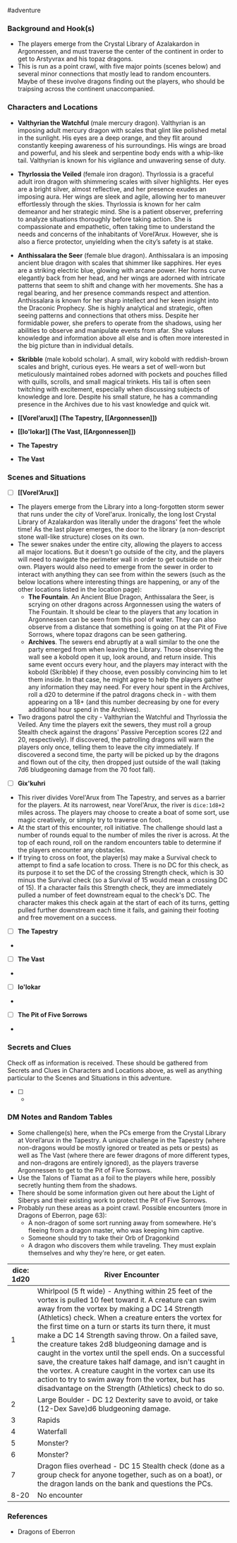  #adventure 

### Background and Hook(s)

* The players emerge from the Crystal Library of Azalakardon in Argonnessen, and must traverse the center of the continent in order to get to Arstyvrax and his topaz dragons.
* This is run as a point crawl, with five major points (scenes below) and several minor connections that mostly lead to random encounters. Maybe of these involve dragons finding out the players, who should be traipsing across the continent unaccompanied.

### Characters and Locations

* **Valthyrian the Watchful** (male mercury dragon). Valthyrian is an imposing adult mercury dragon with scales that glint like polished metal in the sunlight. His eyes are a deep orange, and they flit around constantly keeping awareness of his surroundings. His wings are broad and powerful, and his sleek and serpentine body ends with a whip-like tail. Valthyrian is known for his vigilance and unwavering sense of duty.
* **Thyrlossia the Veiled** (female iron dragon). Thyrlossia is a graceful adult iron dragon with shimmering scales with silver highlights. Her eyes are a bright silver, almost reflective, and her presence exudes an imposing aura. Her wings are sleek and agile, allowing her to maneuver effortlessly through the skies. Thyrlossia is known for her calm demeanor and her strategic mind. She is a patient observer, preferring to analyze situations thoroughly before taking action. She is compassionate and empathetic, often taking time to understand the needs and concerns of the inhabitants of Vorel’Arux. However, she is also a fierce protector, unyielding when the city’s safety is at stake.
* **Anthissalara the Seer** (female blue dragon). Anthissalara is an imposing ancient blue dragon with scales that shimmer like sapphires. Her eyes are a striking electric blue, glowing with arcane power. Her horns curve elegantly back from her head, and her wings are adorned with intricate patterns that seem to shift and change with her movements. She has a regal bearing, and her presence commands respect and attention. Anthissalara is known for her sharp intellect and her keen insight into the Draconic Prophecy. She is highly analytical and strategic, often seeing patterns and connections that others miss. Despite her formidable power, she prefers to operate from the shadows, using her abilities to observe and manipulate events from afar. She values knowledge and information above all else and is often more interested in the big picture than in individual details.
* **Skribble** (male kobold scholar). A small, wiry kobold with reddish-brown scales and bright, curious eyes. He wears a set of well-worn but meticulously maintained robes adorned with pockets and pouches filled with quills, scrolls, and small magical trinkets. His tail is often seen twitching with excitement, especially when discussing subjects of knowledge and lore. Despite his small stature, he has a commanding presence in the Archives due to his vast knowledge and quick wit.

* **[[Vorel’arux]] (The Tapestry, [[Argonnessen]])**
* **[[Io'lokar]] (The Vast, [[Argonnessen]])**
* **The Tapestry**
* **The Vast**

### Scenes and Situations

 - [ ]  **[[Vorel’Arux]]**

* The players emerge from the Library into a long-forgotten storm sewer that runs under the city of Vorel'arux. Ironically, the long lost Crystal Library of Azalakardon was literally under the dragons' feet the whole time! As the last player emerges, the door to the library (a non-descript stone wall-like structure) closes on its own.
* The sewer snakes under the entire city, allowing the players to access all major locations. But it doesn't go outside of the city, and the players will need to navigate the perimeter wall in order to get outside on their own. Players would also need to emerge from the sewer in order to interact with anything they can see from within the sewers (such as the below locations where interesting things are happening, or any of the other locations listed in the location page):
	* **The Fountain**. An Ancient Blue Dragon, Anthissalara the Seer, is scrying on other dragons across Argonnessen using the waters of The Fountain. It should be clear to the players that any location in Argonnessen can be seen from this pool of water. They can also observe from a distance that something is going on at the Pit of Five Sorrows, where topaz dragons can be seen gathering.
	* **Archives**. The sewers end abruptly at a wall similar to the one the party emerged from when leaving the Library. Those observing the wall see a kobold open it up, look around, and return inside. This same event occurs every hour, and the players may interact with the kobold (Skribble) if they choose, even possibly convincing him to let them inside. In that case, he might agree to help the players gather any information they may need. For every hour spent in the Archives, roll a d20 to determine if the patrol dragons check in - with them appearing on a 18+ (and this number decreasing by one for every additional hour spend in the Archives).
* Two dragons patrol the city - Valthyrian the Watchful and Thyrlossia the Veiled. Any time the players exit the sewers, they must roll a group Stealth check against the dragons' Passive Perception scores (22 and 20, respectively). If discovered, the patrolling dragons will warn the players only once, telling them to leave the city immediately. If discovered a second time, the party will be picked up by the dragons and flown out of the city, then dropped just outside of the wall (taking 7d6 bludgeoning damage from the 70 foot fall).

 - [ ]  **Gix'kuhri**

* This river divides Vorel'Arux from The Tapestry, and serves as a barrier for the players. At its narrowest, near Vorel'Arux, the river is `dice:1d8+2` miles across. The players may choose to create a boat of some sort, use magic creatively, or simply try to traverse on foot.
* At the start of this encounter, roll initiative. The challenge should last a number of rounds equal to the number of miles the river is across. At the top of each round, roll on the random encounters table to determine if the players encounter any obstacles.
* If trying to cross on foot, the player(s) may make a Survival check to attempt to find a safe location to cross. There is no DC for this check, as its purpose it to set the DC of the crossing Strength check, which is 30 minus the Survival check (so a Survival of 15 would mean a crossing DC of 15). If a character fails this Strength check, they are immediately pulled a number of feet downstream equal to the check's DC. The character makes this check again at the start of each of its turns, getting pulled further downstream each time it fails, and gaining their footing and free movement on a success.

 - [ ]  **The Tapestry**

* 

 - [ ]  **The Vast**

* 

 - [ ]  **Io'lokar**

* 

 - [ ]  **The Pit of Five Sorrows**

* 

### Secrets and Clues
Check off as information is received. These should be gathered from Secrets and Clues in Characters and Locations above, as well as anything particular to the Scenes and Situations in this adventure.

 - [ ] -

### DM Notes and Random Tables

* Some challenge(s) here, when the PCs emerge from the Crystal Library at Vorel’arux in the Tapestry. A unique challenge in the Tapestry (where non-dragons would be mostly ignored or treated as pets or pests) as well as The Vast (where there are fewer dragons of more different types, and non-dragons are entirely ignored), as the players traverse Argonnessen to get to the Pit of Five Sorrows.
* Use the Talons of Tiamat as a foil to the players while here, possibly secretly hunting them from the shadows.
* There should be some information given out here about the Light of Siberys and their existing work to protect the Pit of Five Sorrows.
* Probably run these areas as a point crawl. Possible encounters (more in Dragons of Eberron, page 63):
	* A non-dragon of some sort running away from somewhere. He's fleeing from a dragon master, who was keeping him captive.
	* Someone should try to take their Orb of Dragonkind
	* A dragon who discovers them while traveling. They must explain themselves and why they're here, or get eaten.



| dice: 1d20 | River Encounter                                                                                                                                                                                                                                                                                                                                                                                                                                                                                                                                                                                                                                                                     |
| ---------- | ----------------------------------------------------------------------------------------------------------------------------------------------------------------------------------------------------------------------------------------------------------------------------------------------------------------------------------------------------------------------------------------------------------------------------------------------------------------------------------------------------------------------------------------------------------------------------------------------------------------------------------------------------------------------------------- |
| 1          | Whirlpool (5 ft wide) - Anything within 25 feet of the vortex is pulled 10 feet toward it. A creature can swim away from the vortex by making a DC 14 Strength (Athletics) check. When a creature enters the vortex for the first time on a turn or starts its turn there, it must make a DC 14 Strength saving throw. On a failed save, the creature takes 2d8 bludgeoning damage and is caught in the vortex until the spell ends. On a successful save, the creature takes half damage, and isn't caught in the vortex. A creature caught in the vortex can use its action to try to swim away from the vortex, but has disadvantage on the Strength (Athletics) check to do so. |
| 2          | Large Boulder - DC 12 Dexterity save to avoid, or take (12-Dex Save)d6 bludgeoning damage.                                                                                                                                                                                                                                                                                                                                                                                                                                                                                                                                                                                          |
| 3          | Rapids                                                                                                                                                                                                                                                                                                                                                                                                                                                                                                                                                                                                                                                                              |
| 4          | Waterfall                                                                                                                                                                                                                                                                                                                                                                                                                                                                                                                                                                                                                                                                           |
| 5          | Monster?                                                                                                                                                                                                                                                                                                                                                                                                                                                                                                                                                                                                                                                                            |
| 6          | Monster?                                                                                                                                                                                                                                                                                                                                                                                                                                                                                                                                                                                                                                                                            |
| 7          | Dragon flies overhead - DC 15 Stealth check (done as a group check for anyone together, such as on a boat), or the dragon lands on the bank and questions the PCs.                                                                                                                                                                                                                                                                                                                                                                                                                                                                                                                  |
| 8-20       | No encounter                                                                                                                                                                                                                                                                                                                                                                                                                                                                                                                                                                                                                                                                        |


### References

* Dragons of Eberron
